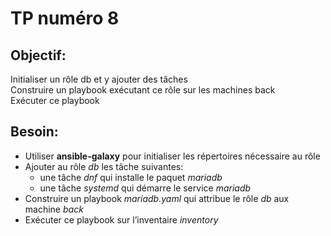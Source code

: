 # TP numéro 8

## Objectif:

Initialiser un rôle db et y ajouter des tâches  
Construire un playbook exécutant ce rôle sur les machines back  
Exécuter ce playbook  


## Besoin:

- Utiliser **ansible-galaxy** pour initialiser les répertoires nécessaire au rôle
- Ajouter au rôle *db* les tâche suivantes:
  - une tâche *dnf* qui installe le paquet *mariadb*
  - une tâche *systemd* qui démarre le service *mariadb*
- Construire un playbook *mariadb.yaml* qui attribue le rôle *db* aux machine *back*
- Exécuter ce playbook sur l’inventaire *inventory*
